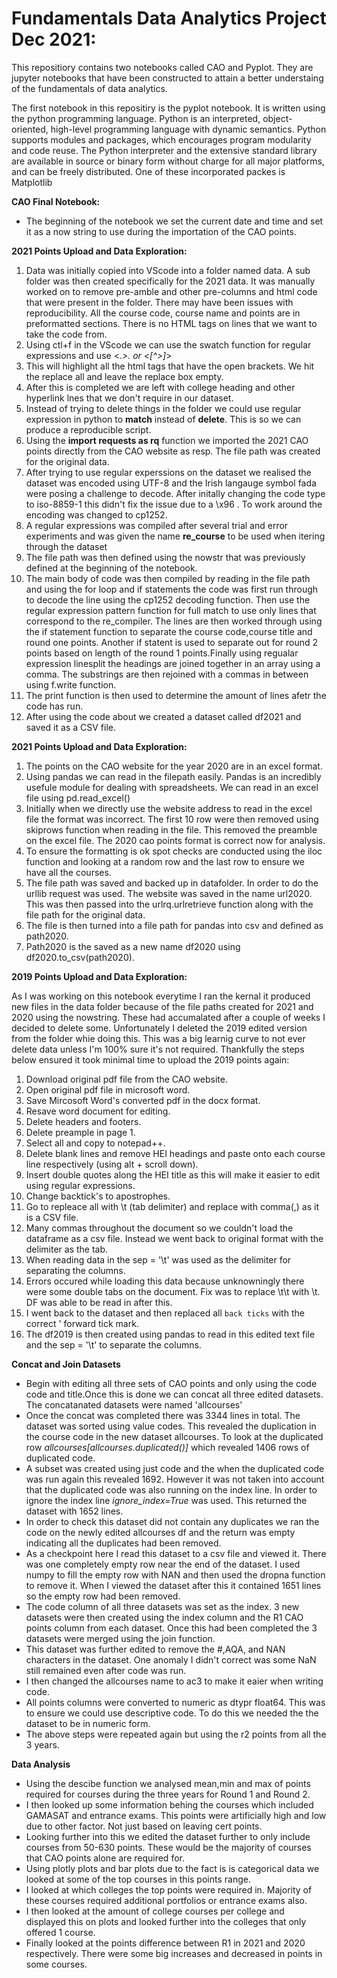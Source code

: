 # Fundamentals Data Analytics Project Dec 2021:

This repositiory contains two notebooks called CAO and Pyplot. They are jupyter notebooks that have been constructed to attain a better understaing of the fundamentals of data analytics.

The first notebook in this repositiry is the pyplot notebook. It is written using the python programming language. Python is an interpreted, object-oriented, high-level programming language with dynamic semantics.  Python supports modules and packages, which encourages program modularity and code reuse. The Python interpreter and the extensive standard library are available in source or binary form without charge for all major platforms, and can be freely distributed. One of these incorporated packes is Matplotlib


**CAO Final Notebook:**

- The beginning of the notebook we set the current date and time and set it as a now string to use during the importation of the CAO points.

**2021 Points Upload and Data Exploration:**

1) Data was initially copied into VScode into a folder named data. A sub folder was then created specifically for the 2021 data. It was manually worked on to remove pre-amble and other pre-columns and html code that were present in the folder. There may have been issues with reproducibility. All the course code, course name and points are in preformatted sections. There is no HTML tags on lines that we want to take the code from.
2) Using ctl+f in the VScode we can use the swatch function for regular expressions and use <.*>. or <[^>]*>
3) This will highlight all the html tags that have the open brackets. We hit the replace all and leave the replace box empty.
4) After this is completed we are left with college heading and other hyperlink lnes that we don't require in our dataset. 
5) Instead of trying to delete things in the folder we could use regular expression in python to **match** instead of **delete**. This is so we can produce a reproducible script.
6) Using the **import requests as rq** function we imported the 2021 CAO points directly from the CAO website as resp. The file path was created for the original data.
7) After trying to use regular experssions on the dataset we realised the dataset was encoded using UTF-8 and the Irish langauge symbol fada were posing a challenge to decode. After initally changing the code type to iso-8859-1 this didn't fix the issue due to a \x96 . To work around the encoding was changed to cp1252.
8) A regular expressions was compiled after several trial and error experiments and was given the name **re_course** to be used when itering through the dataset
9) The file path was then defined using the nowstr that was previously defined at the beginning of the notebook. 
9) The main body of code was then compiled by reading in the file path and using the for loop and if statements the code was first run through to decode the line using the cp1252 decoding function. Then use the regular expression pattern function for full match to use only lines that correspond to the re_compiler. The lines are then worked through using the if statement function to separate the course code,course title and round one points. Another if statent is used to separate out for round 2 points based on length of the round 1 points.Finally using regualar expression linesplit the headings are joined together in an array using a comma. The substrings are then rejoined with a commas in between using f.write function.
10) The print function is then used to determine the amount of lines afetr the code has run.
11) After using the code about we created a dataset called df2021 and saved it as a CSV file.

**2021 Points Upload and Data Exploration:**

1) The points on the CAO website for the year 2020 are in an excel format.
2) Using pandas we can read in the filepath easily. Pandas is an incredibly usefule module for dealing with spreadsheets. We can read in an excel file using pd.read_excel()
3) Initially when we directly use the website address to read in the excel file the format was incorrect. The first 10 row were then removed using skiprows function when reading in the file. This removed the preamble on the excel file. The 2020 cao points format is correct now for analysis.
4) To ensure the formatting is ok spot checks are conducted using the iloc function and looking at a random row and the last row to ensure we have all the courses.
5) The file path was saved and backed up in datafolder. In order to do the urllib request was used. The website was saved in the name url2020. This was then passed into the urlrq.urlretrieve function along with the file path for the original data.  
6) The file is then turned into a file path for pandas into csv and defined as path2020.
7) Path2020 is the saved as a new name df2020 using df2020.to_csv(path2020). 

**2019 Points Upload and Data Exploration:**

As I was working on this notebook everytime I ran the kernal it produced new files in the data folder because of the file paths created for 2021 and 2020 using the nowstring.
These had accumalated after a couple of weeks I decided to delete some. Unfortunately I deleted the 2019 edited version from the folder whie doing this. This was a big learnig curve to not ever delete data unless I'm 100% sure it's not required. Thankfully the steps below ensured it took minimal time to upload the 2019 points again:

1) Download original pdf file from the CAO website.
2) Open original pdf file in microsoft word.
3) Save Mircosoft Word's converted pdf in the docx format.
4) Resave word document for editing.
5) Delete headers and footers.
6) Delete preample in page 1.
7) Select all and copy to notepad++.
8) Delete blank lines and remove HEI headings and paste onto each course line respectively (using alt + scroll down).
9) Insert double quotes along the HEI title as this will make it easier to edit using regular expressions. 
10) Change backtick's to apostrophes.
11) Go to repleace all with \t (tab delimiter) and replace with comma(,) as it is a CSV file.
12) Many commas throughout the document so we couldn't load the dataframe as a csv file. Instead we went back to original format with the delimiter as the tab.
13) When reading data in the sep = '\t' was used as the delimiter for separating the columns.
14) Errors occured while loading this data because unknowningly there were some double tabs on the document. Fix was to replace \t\t with \t. DF was able to be read in after this.
15) I went back to the dataset and then replaced all ` back ticks ` with the correct ' forward tick mark.
16) The df2019 is then created using pandas to read in this edited text file and the sep = '\t' to separate the columns.

**Concat and Join Datasets**

- Begin with editing all three sets of CAO points and only using the code code and title.Once this is done we can concat all three edited datasets. The concatanated datasets were named 'allcourses'
- Once the concat was completed there was 3344 lines in total. The dataset was sorted using value codes. This revealed the duplication in the course code in the new dataset allcourses. To look at the duplicated row *allcourses[allcourses.duplicated()]* which revealed 1406 rows of duplicated code.
- A subset was created using just code and the when the duplicated code was run again this revealed 1692. However it was not taken into account that the duplicated code was also running on the index line. In order to ignore the index line *ignore_index=True* was used. This returned the dataset with 1652 lines.
- In order to check this dataset did not contain any duplicates we ran the code on the newly edited allcourses df and the return was empty indicating all the duplicates had been removed.
- As a checkpoint here I read this dataset to a csv file and viewed it. There was one completely empty row near the end of the dataset. I used numpy to fill the empty row with NAN and then used the dropna function to remove it. When I viewed the dataset after this it contained 1651 lines so the empty row had been removed.
- The code column of all three datasets was set as the index. 3 new datasets were then created using the index column and the R1 CAO points column from each dataset. Once this had been completed the 3 datasets were merged using the join function. 
- This dataset was further edited to remove the #,AQA, and NAN characters in the dataset. One anomaly I didn't correct was some NaN still remained even after code was run.
- I then changed the allcourses name to ac3 to make it eaier when writing code.
- All points columns were converted to numeric as dtypr float64. This was to ensure we could use descriptive code. To do this we needed the the dataset to be in numeric form.
- The above steps were repeated again but using the r2 points from all the 3 years.

**Data Analysis**
- Using the descibe function we analysed mean,min and max of points required for courses during the three years for Round 1 and Round 2.
- I then looked up some information behing the courses which included GAMASAT and entrance exams. This points were artificially high and low due to other factor. Not just based on leaving cert points.
- Looking further into this we edited the dataset further to only include courses from 50-630 points. These would be the majority of courses that CAO points alone are required for. 
- Using plotly plots and bar plots due to the fact is is categorical data we looked at some of the top courses in this points range.
- I looked at which colleges the top points were required in. Majority of these courses required additional portfolios or entrance exams also.
- I then looked at the amount of college courses per college  and displayed this on plots and looked further into the colleges that only offered 1 course.
- Finally looked at the points difference between R1 in 2021 and 2020 respectively. There were some big increases and decreased in points in some courses.

 




